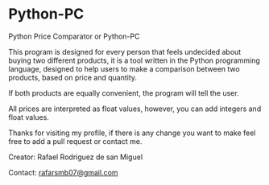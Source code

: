 # Python-PC
Python Price Comparator or Python-PC

This program is designed for every person that feels undecided about buying two different products, it is a tool written in the Python programming language, designed to help users to make a comparison between two products, based on price and quantity. 

If both products are equally convenient, the program will tell the user.

All prices are interpreted as float values, however, you can add integers and float values.

Thanks for visiting my profile, if there is any change you want to make feel free to add a pull request or contact me.

Creator: Rafael Rodriguez de san Miguel

Contact: rafarsmb07@gmail.com
